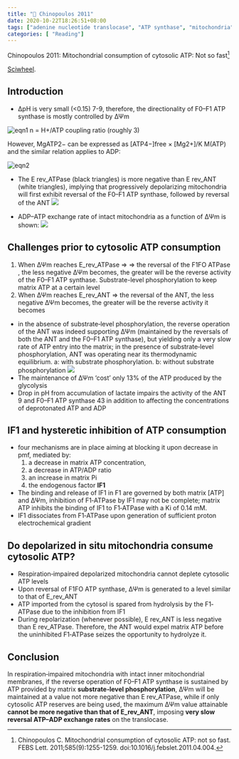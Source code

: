 ```yaml
---
title: "📝 Chinopoulos 2011"
date: 2020-10-22T18:26:51+08:00
tags: ["adenine nucleotide translocase", "ATP synthase", "mitochondria"]
categories: [ "Reading"]
---
```


Chinopoulos 2011: Mitochondrial consumption of cytosolic ATP: Not so fast[^Chinopoulos2011]

[Sciwheel](https://sciwheel.com/work/#/items/6151263).

<!--more-->

## Introduction
* ΔpH is very small (<0.15) 7-9, therefore, the directionality of F0–F1 ATP synthase is mostly controlled by ΔΨm

![eqn1](https://user-images.githubusercontent.com/40054455/94360600-1da61f80-00e1-11eb-9eef-e7ebb8770083.png)
n = H+/ATP coupling ratio (roughly 3)

However, MgATP2− can be expressed as [ATP4−]free × [Mg2+]/K M(ATP) and the similar relation applies to ADP:

![eqn2](https://user-images.githubusercontent.com/40054455/94360622-4af2cd80-00e1-11eb-8e94-9af79c119034.png)

* The E rev_ATPase (black triangles) is more negative than E rev_ANT (white triangles), implying that progressively depolarizing mitochondria will first exhibit reversal of the F0–F1 ATP synthase, followed by reversal of the ANT
![](https://wol-prod-cdn.literatumonline.com/cms/attachment/faa48097-fc81-4ae3-80f4-410af982e615/feb2s0014579311002511-f0005-m.jpg)

* ADP–ATP exchange rate of intact mitochondria as a function of ΔΨm is shown:
![](https://wol-prod-cdn.literatumonline.com/cms/attachment/ade1dde3-8d17-4211-ba8e-71dee8571542/feb2s0014579311002511-f0010-m.jpg)

## Challenges prior to cytosolic ATP consumption

1. When ΔΨm reaches E_rev_ATPase => => the reversal of the F1FO ATPase , the less negative ΔΨm becomes, the greater will be the reverse activity of the F0–F1 ATP synthase. Substrate-level phosphorylation to keep matrix ATP at a certain level
2. When ΔΨm reaches E_rev_ANT => the reversal of the ANT, the less negative ΔΨm becomes, the greater will be the reverse activity it becomes
* in the absence of substrate‐level phosphorylation, the reverse operation of the ANT was indeed supporting ΔΨm (maintained by the reversals of both the ANT and the F0–F1 ATP synthase), but yielding only a very slow rate of ATP entry into the matrix; in the presence of substrate‐level phosphorylation, ANT was operating near its thermodynamic equilibrium. a: with substrate phosphorylation. b: without substrate phosphorylation
![](https://wol-prod-cdn.literatumonline.com/cms/attachment/6668522c-61f0-48f2-8d03-d162619ce466/feb2s0014579311002511-f0015-m.jpg)
* The maintenance of ΔΨm ‘cost’ only 13% of the ATP produced by the glycolysis
* Drop in pH from accumulation of lactate impairs the activity of the ANT 9 and F0–F1 ATP synthase 43 in addition to affecting the concentrations of deprotonated ATP and ADP

## IF1 and hysteretic inhibition of ATP consumption
* four mechanisms are in place aiming at blocking it upon decrease in pmf, mediated by:
    1.  a decrease in matrix ATP concentration,
    2.  a decrease in ATP/ADP ratio
    3.  an increase in matrix Pi
    4.  the endogenous factor **IF1**
* The binding and release of IF1 in F1 are governed by both matrix [ATP] and ΔΨm, inhibition of F1‐ATPase by IF1 may not be complete; matrix ATP inhibits the binding of IF1 to F1‐ATPase with a Ki of 0.14 mM.
* IF1 dissociates from F1‐ATPase upon generation of sufficient proton electrochemical gradient

## Do depolarized in situ mitochondria consume cytosolic ATP?
* Respiration‐impaired depolarized mitochondria cannot deplete cytosolic ATP levels
* Upon reversal of F1FO ATP synthase, ΔΨm is generated to a level similar to that of E_rev_ANT
* ATP imported from the cytosol is spared from hydrolysis by the F1‐ATPase due to the inhibition from IF1
* During repolarization (whenever possible), E rev_ANT is less negative than E rev_ATPase. Therefore, the ANT would expel matrix ATP before the uninhibited F1‐ATPase seizes the opportunity to hydrolyze it.

## Conclusion
In respiration‐impaired mitochondria with intact inner mitochondrial membranes, if the reverse operation of F0–F1 ATP synthase is sustained by ATP provided by matrix **substrate‐level phosphorylation**, ΔΨm will be maintained at a value not more negative than E rev_ATPase, while if only cytosolic ATP reserves are being used, the maximum ΔΨm value attainable **cannot be more negative than that of E_rev_ANT**, imposing **very slow reversal ATP–ADP exchange rates** on the translocase.

[^Chinopoulos2011]: Chinopoulos C. Mitochondrial consumption of cytosolic ATP: not so fast. FEBS Lett. 2011;585(9):1255-1259. doi:10.1016/j.febslet.2011.04.004.
